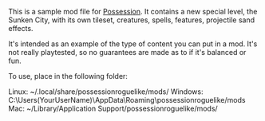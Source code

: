 This is a sample mod file for [Possession](http://possessiongame.com/ "Possession"). It contains a new special level, the Sunken City, with its own tileset, creatures, spells, features, projectile sand effects.

It's intended as an example of the type of content you can put in a mod. It's not really playtested, so no guarantees are made as to if it's balanced or fun.
 
To use, place in the following folder:
 
Linux: ~/.local/share/possessionroguelike/mods/
Windows: C:\Users\(YourUserName)\AppData\Roaming\possessionroguelike/mods
Mac: ~/Library/Application Support/possessionroguelike/mods/
